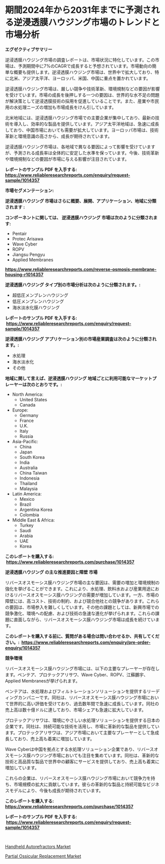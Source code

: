 <p><h1>期間2024年から2031年までに予測される逆浸透膜ハウジング市場のトレンドと市場分析</h1></p><p><strong>エグゼクティブサマリー</strong></p>
<p><p>逆浸透膜ハウジング市場の調査レポートは、市場状況に特化しています。この市場は、予測期間中に7%のCAGRで成長すると予想されています。市場動向の簡単な概要も提供します。逆浸透膜ハウジング市場は、世界中で拡大しており、特に北米、アジア太平洋、ヨーロッパ、米国、中国に重点を置かれています。</p><p>逆浸透膜ハウジング市場は、厳しい競争や技術革新、環境規制などの要因が影響を受けています。市場の成長を後押しする一つの要因は、世界的な水不足の問題が解決策として逆浸透膜技術の採用を促進していることです。また、産業や市民用の水処理ニーズの増加も市場成長をけん引しています。</p><p>北米地域には、逆浸透膜ハウジング市場での主要企業が集中しており、最新の技術を導入し、効率的な製品を提供しています。アジア太平洋地域は、急速に成長しており、中国市場においても需要が拡大しています。ヨーロッパ市場は、技術革新と環境意識の高さから、成長が期待されています。</p><p>逆浸透膜ハウジング市場は、各地域で異なる要因によって影響を受けていますが、予測される成長率は全体的に安定した水準を保っています。今後、技術革新や環境規制などの要因が市場に与える影響が注目されています。</p></p>
<p><strong>レポートのサンプル PDF を入手する: <a href="https://www.reliableresearchreports.com/enquiry/request-sample/1014357">https://www.reliableresearchreports.com/enquiry/request-sample/1014357</a></strong></p>
<p><strong>市場セグメンテーション:</strong></p>
<p><strong> 逆浸透膜ハウジング 市場はさらに概要、展開、アプリケーション、地域に分類されます :</strong></p>
<p><strong>コンポーネントに関しては、 逆浸透膜ハウジング 市場は次のように分類されます: &nbsp;</strong></p>
<p><ul><li>Pentair</li><li>Protec Arisawa</li><li>Wave Cyber</li><li>ROPV</li><li>Jiangsu Pengyu</li><li>Applied Membranes</li></ul></p>
<p><strong><a href="https://www.reliableresearchreports.com/reverse-osmosis-membrane-housing-r1014357">https://www.reliableresearchreports.com/reverse-osmosis-membrane-housing-r1014357</a></strong></p>
<p><strong> 逆浸透膜ハウジング タイプ別の市場分析は次のように分類されます。:</strong></p>
<p><ul><li>超低圧メンブレンハウジング</li><li>低圧メンブレンハウジング</li><li>海水淡水化膜ハウジング</li></ul></p>
<p><strong>レポートのサンプル PDF を入手する: &nbsp;<a href="https://www.reliableresearchreports.com/enquiry/request-sample/1014357">https://www.reliableresearchreports.com/enquiry/request-sample/1014357</a></strong></p>
<p><strong> 逆浸透膜ハウジング アプリケーション別の市場産業調査は次のように分類されます。:</strong></p>
<p><ul><li>水処理</li><li>海水淡水化</li><li>その他</li></ul></p>
<p><strong>地域に関して言えば、逆浸透膜ハウジング 地域ごとに利用可能なマーケットプレーヤーは次のとおりです。:</strong></p>
<p><ul>
    <li>
        North America:
        <ul>
            <li>United States</li>
            <li>Canada</li>
        </ul>
    </li>
    <li>
        Europe:
        <ul>
            <li>Germany</li>
            <li>France</li>
            <li>U.K.</li>
            <li>Italy</li>
            <li>Russia</li>
        </ul>
    </li>
    <li>
        Asia-Pacific:
        <ul>
            <li>China</li>
            <li>Japan</li>
            <li>South Korea</li>
            <li>India</li>
            <li>Australia</li>
            <li>China Taiwan</li>
            <li>Indonesia</li>
            <li>Thailand</li>
            <li>Malaysia</li>
        </ul>
    </li>
    <li>
        Latin America:
        <ul>
            <li>Mexico</li>
            <li>Brazil</li>
            <li>Argentina Korea</li>
            <li>Colombia</li>
        </ul>
    </li>
    <li>
        Middle East & Africa:
        <ul>
            <li>Turkey</li>
            <li>Saudi</li>
            <li>Arabia</li>
            <li>UAE</li>
            <li>Korea</li>
        </ul>
    </li>
    </ul></p>
<p><strong>このレポートを購入する: &nbsp;<a href="https://www.reliableresearchreports.com/purchase/1014357">https://www.reliableresearchreports.com/purchase/1014357</a></strong></p>
<p><strong>逆浸透膜ハウジング の主な推進要因と障壁 市場</strong></p>
<p><p>リバースオスモーシス膜ハウジング市場の主な要因は、需要の増加と環境規制の強化を挙げることができます。これにより、水処理、飲料水および産業用途におけるリバースオスモーシス膜ハウジングの需要が増加しています。一方、市場の障壁には、高コスト、技術の制約、および競合他社との競争があります。これらの要因は、市場参入を難しくしています。その他の課題としては、新興市場での競争激化、環境への配慮、および技術の急速な進化が挙げられます。これらの課題に直面しながら、リバースオスモーシス膜ハウジング市場は成長を続けています。</p></p>
<p><strong>このレポートを購入する前に、質問がある場合は問い合わせるか、共有してください。:&nbsp; <a href="https://www.reliableresearchreports.com/enquiry/pre-order-enquiry/1014357">https://www.reliableresearchreports.com/enquiry/pre-order-enquiry/1014357</a></strong></p>
<p><strong>競争環境</strong></p>
<p><p>リバースオスモーシス膜ハウジング市場には、以下の主要なプレーヤーが存在します。ペンテア、プロテックアリサワ、Wave Cyber、ROPV、江蘇鵬宇、Applied Membranesが挙げられます。</p><p>ペンテアは、水処理およびフィルトレーションソリューションを提供するリーディングカンパニーです。同社は、リバースオスモーシス膜ハウジング市場において世界的に高い評価を受けており、過去数年間で急速に成長しています。同社の売上高は数十億ドルに達しており、市場シェアも急速に拡大しています。</p><p>プロテックアリサワは、環境にやさしい水処理ソリューションを提供する日本の企業です。同社は、持続可能な技術を活用し、市場に革新的な製品を提供しています。プロテックアリサワは、アジア市場において主要なプレーヤーとして急成長しており、売上高も着実に増加しています。</p><p>Wave Cyberは中国を拠点とする水処理ソリューション企業であり、リバースオスモーシス膜ハウジング市場においても注目を集めています。同社は、革新的な技術と高品質な製品で世界中の顧客にサービスを提供しており、売上高も着実に増加しています。</p><p>これらの企業は、リバースオスモーシス膜ハウジング市場において競争力を持ち、市場規模の拡大に貢献しています。彼らの革新的な製品と持続可能なビジネスモデルにより、今後も成長が期待されています。</p></p>
<p><strong>このレポートを購入する: &nbsp; <a href="https://www.reliableresearchreports.com/purchase/1014357">https://www.reliableresearchreports.com/purchase/1014357</a></strong></p>
<p><strong>レポートのサンプル PDF を入手する: &nbsp;<a href="https://www.reliableresearchreports.com/enquiry/request-sample/1014357">https://www.reliableresearchreports.com/enquiry/request-sample/1014357</a></strong><strong></strong></p>
<p>&nbsp;</p>
<p><p><a href="https://github.com/kufem1/Market-Research-Report-List-2/blob/main/handheld-autorefractors-market.md">Handheld Autorefractors Market</a></p><p><a href="https://github.com/singletonthaxterkelliehr2df/Market-Research-Report-List-2/blob/main/partial-ossicular-replacement-market.md">Partial Ossicular Replacement Market</a></p></p>